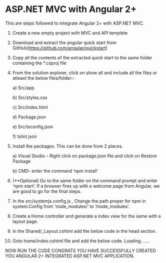 # ASP.NET MVC with Angular 2+
This are steps followed to integrate Angular 2+ with ASP.NET MVC.
1)	Create a new empty project with MVC and API templete
2)	Download and extract the angular quick start from GitHub(https://github.com/angular/quickstart)
3)	Copy all the contents of the extracted quick start to the same folder containing the *.csproj file
4)	From the solution explorer, click on show all and include all the files or atleast the below files/folder:-

      a)	 Src/app
      
      b)	Src/styles.css
      
      c)	Src/index.html
      
      d)	Package.json
      
      e)	Src/tsconfig.json
      
      f)	tslint.json
      
5)	Install the packages. This can be done from 2 places.

      a)	Visual Studio – Right click on package.json file and click on Restore Package
      
      b)	CMD- enter the command ‘npm install’
      
6)	(**Optional) Go to the same folder on the command prompt and enter ‘npm start’. If a browser fires up with a welcome page from Angular, we are good to go for the final steps.
7)	In the src/systemjs.config.js , Change the path proper for npm in system.Config from ‘node_modules/’ to ‘/node_modules’.
8)	Create a Home controller and generate a index view for the same with a layout page.
9)	In the Shared/_Layout.cshtml add the below code in the head section.

      <base href="../../src/">
      
      <link rel="stylesheet" href="../../src/styles.css">
      
      <script src="../../node_modules/core-js/client/shim.min.js"></script>
      
  	  <script src="../../node_modules/zone.js/dist/zone.js"></script>
        
  	  <script src="../../node_modules/systemjs/dist/system.src.js"></script>
        
      <script src="../../src/systemjs.config.js"></script>
      
      <script>
      
          System.import('main.js').catch(function (err) { console.error(err); });
          
      </script>
      
10)	Goto home/index.cshtml file and add the below code.
      <my-app>Loading.......</my-app>


NOW RUN THE CODE 
CONGRATS YOU HAVE SUCCESSFULLY CREATED YOU ANGULAR 2+ INTEGRATED ASP.NET MVC APPLICATION.

